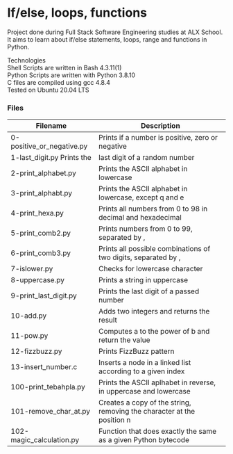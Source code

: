 # If/else, loops, functions
Project done during Full Stack Software Engineering studies at ALX School. It aims to learn about if/else statements, loops, range and functions in Python.

Technologies<br>
Shell Scripts are written in Bash 4.3.11(1) <br>
Python Scripts are written with Python 3.8.10<br>
C files are compiled using gcc 4.8.4<br>
Tested on Ubuntu 20.04 LTS<br>
### Files

|Filename	                  | Description                 |
|--------------------------  | ----------------------------------
|0-positive_or_negative.py  | 	Prints if a number is positive, zero or negative
| 1-last_digit.py	Prints the  | last digit of a random number
| 2-print_alphabet.py	    | Prints the ASCII alphabet in lowercase
| 3-print_alphabt.py |	Prints the ASCII alphabet in lowercase, except q and e
| 4-print_hexa.py	 | Prints all numbers from 0 to 98 in decimal and hexadecimal
| 5-print_comb2.py | Prints numbers from 0 to 99, separated by ,
| 6-print_comb3.py	| Prints all possible combinations of two digits, separated by ,
| 7-islower.py |	Checks for lowercase character
| 8-uppercase.py	| Prints a string in uppercase
| 9-print_last_digit.py	| Prints the last digit of a passed number
|10-add.py |	Adds two integers and returns the result
|11-pow.py	| Computes a to the power of b and return the value
|12-fizzbuzz.py	| Prints FizzBuzz pattern
|13-insert_number.c |	Inserts a node in a linked list according to a given index
|100-print_tebahpla.py	| Prints the ASCII aplhabet in reverse, in uppercase and lowercase
|101-remove_char_at.py	| Creates a copy of the string, removing the character at the position n
|102-magic_calculation.py|	Function that does exactly the same as a given Python bytecode
